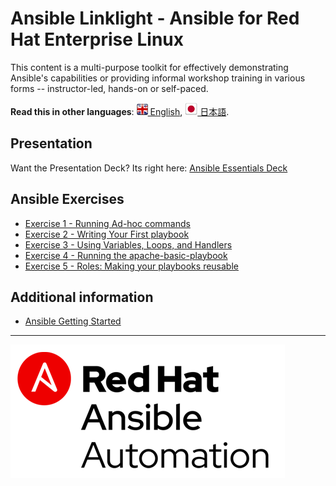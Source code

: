 # Ansible Linklight - Ansible for Red Hat Enterprise Linux

This content is a multi-purpose toolkit for effectively demonstrating Ansible's capabilities or providing informal workshop training in various forms -- instructor-led, hands-on or self-paced.

**Read this in other languages**: [![uk](../../images/uk.png) English](README.md),  [![uk](../../images/japan.png) 日本語](README.ja.md).

## Presentation
Want the Presentation Deck?  Its right here:
[Ansible Essentials Deck](../../decks/ansible-essentials.html)

## Ansible Exercises

 - [Exercise 1 - Running Ad-hoc commands](1-adhoc)
 - [Exercise 2 - Writing Your First playbook](2-playbook)
 - [Exercise 3 - Using Variables, Loops, and Handlers](3-variables)
 - [Exercise 4 - Running the apache-basic-playbook](4-runplaybook)
 - [Exercise 5 - Roles: Making your playbooks reusable](5-role)

## Additional information
 - [Ansible Getting Started](http://docs.ansible.com/ansible/latest/intro_getting_started.html)

---
![Red Hat Ansible Automation](../../images/rh-ansible-automation.png)
